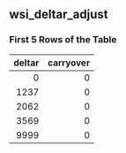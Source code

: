 ## wsi_deltar_adjust
### First 5 Rows of the Table
|   deltar |   carryover |
|---------:|------------:|
|        0 |           0 |
|     1237 |           0 |
|     2062 |           0 |
|     3569 |           0 |
|     9999 |           0 |